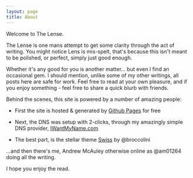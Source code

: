 ```yaml
---
layout: page
title: About
---
```


Welcome to The Lense.

The Lense is one mans attempt to get some clarity through the act of writing. You might notice Lens is mis-spelt, that's because this isn't meant to be polished, or perfect, simply just good enough.

Whether it's any good for you is another matter... but even I find an occasional gem. I should mention, unlike some of my other writings, all posts here are safe for work. Feel free to read at your own pleasure, and if you enjoy something - feel free to share a quick blurb with friends.

Behind the scenes, this site is powered by a number of amazing people:

- First the site is hosted & generated by [Github Pages](https://pages.github.com/) for free

- Next, the DNS was setup with 2-clicks, through my amazingly simple DNS provider, [IWantMyName.com](https://iwantmyname.com/)

- The best part, is the stellar theme [Swiss](https://github.com/broccolini/swiss) by @broccolini

...and then there's me, Andrew McAuley otherwise online as @am01264 doing all the writing.

I hope you enjoy the read.